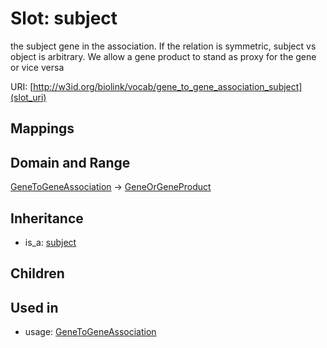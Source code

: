 # Slot: subject


the subject gene in the association. If the relation is symmetric, subject vs object is arbitrary. We allow a gene product to stand as proxy for the gene or vice versa

URI: [http://w3id.org/biolink/vocab/gene_to_gene_association_subject](slot_uri)
## Mappings

## Domain and Range

[GeneToGeneAssociation](GeneToGeneAssociation.md) -> [GeneOrGeneProduct](GeneOrGeneProduct.md)
## Inheritance

 *  is_a: [subject](subject.md)
## Children

## Used in

 *  usage: [GeneToGeneAssociation](GeneToGeneAssociation.md)
